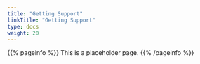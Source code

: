 ```yaml
---
title: "Getting Support"
linkTitle: "Getting Support"
type: docs
weight: 20
---
```


{{% pageinfo %}}
This is a placeholder page.
{{% /pageinfo %}}
